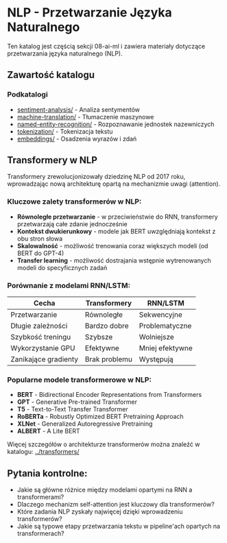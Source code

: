 # NLP - Przetwarzanie Języka Naturalnego

Ten katalog jest częścią sekcji 08-ai-ml i zawiera materiały dotyczące przetwarzania języka naturalnego (NLP).

## Zawartość katalogu

### Podkatalogi

- [sentiment-analysis/](sentiment-analysis/) - Analiza sentymentów
- [machine-translation/](machine-translation/) - Tłumaczenie maszynowe
- [named-entity-recognition/](named-entity-recognition/) - Rozpoznawanie jednostek nazewniczych
- [tokenization/](tokenization/) - Tokenizacja tekstu
- [embeddings/](embeddings/) - Osadzenia wyrazów i zdań

## Transformery w NLP

Transformery zrewolucjonizowały dziedzinę NLP od 2017 roku, wprowadzając nową architekturę opartą na mechanizmie uwagi (attention).

### Kluczowe zalety transformerów w NLP:

- **Równoległe przetwarzanie** - w przeciwieństwie do RNN, transformery przetwarzają całe zdanie jednocześnie
- **Kontekst dwukierunkowy** - modele jak BERT uwzględniają kontekst z obu stron słowa
- **Skalowalność** - możliwość trenowania coraz większych modeli (od BERT do GPT-4)
- **Transfer learning** - możliwość dostrajania wstępnie wytrenowanych modeli do specyficznych zadań

### Porównanie z modelami RNN/LSTM:

| Cecha | Transformery | RNN/LSTM |
|-------|-------------|----------|
| Przetwarzanie | Równoległe | Sekwencyjne |
| Długie zależności | Bardzo dobre | Problematyczne |
| Szybkość treningu | Szybsze | Wolniejsze |
| Wykorzystanie GPU | Efektywne | Mniej efektywne |
| Zanikające gradienty | Brak problemu | Występują |

### Popularne modele transformerowe w NLP:

- **BERT** - Bidirectional Encoder Representations from Transformers
- **GPT** - Generative Pre-trained Transformer
- **T5** - Text-to-Text Transfer Transformer
- **RoBERTa** - Robustly Optimized BERT Pretraining Approach
- **XLNet** - Generalized Autoregressive Pretraining
- **ALBERT** - A Lite BERT

Więcej szczegółów o architekturze transformerów można znaleźć w katalogu: [../transformers/](../transformers/)

## Pytania kontrolne:

- Jakie są główne różnice między modelami opartymi na RNN a transformerami?
- Dlaczego mechanizm self-attention jest kluczowy dla transformerów?
- Które zadania NLP zyskały najwięcej dzięki wprowadzeniu transformerów?
- Jakie są typowe etapy przetwarzania tekstu w pipeline'ach opartych na transformerach?

